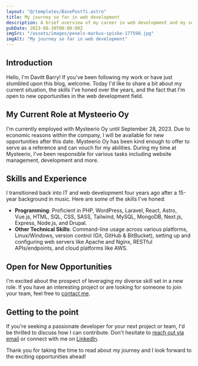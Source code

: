 ```yaml
---
layout: "@/templates/BasePostfi.astro"
title: My journey so far in web development
description: A brief overview of my career in web development and my search for work.
pubDate: 2023-08-30T00:00:00Z
imgSrc: "/assets/images/pexels-markus-spiske-177598.jpg"
imgAlt: "My journey so far in web development"
---
```


## Introduction

Hello, I'm Davitt Barry! If you've been following my work or have just stumbled upon this blog, welcome. Today I'd like to share a bit about my current situation, the skills I've honed over the years, and the fact that I'm open to new opportunities in the web development field.

## My Current Role at Mysteerio Oy

I'm currently employed with Mysteerio Oy until September 28, 2023. Due to economic reasons within the company, I will be available for new opportunities after this date. Mysteerio Oy has been kind enough to offer to serve as a reference and can vouch for my abilities. During my time at Mysteerio, I've been responsible for various tasks including website management, development and more.

## Skills and Experience

I transitioned back into IT and web development four years ago after a 15-year background in music. Here are some of the skills I've honed:

- **Programming**: Proficient in PHP, WordPress, Laravel, React, Astro, Vue.js, HTML, SQL, CSS, SASS, Tailwind, MySQL, MongoDB, Next.js, Express, Node.js, and Drupal.
- **Other Technical Skills**: Command-line usage across various platforms, Linux/Windows, version control (Git, GitHub & BitBucket), setting up and configuring web servers like Apache and Nginx, RESTful APIs/endpoints, and cloud platforms like AWS.

## Open for New Opportunities

I'm excited about the prospect of leveraging my diverse skill set in a new role. If you have an interesting project or are looking for someone to join your team, feel free to [contact me](mailto:davittbarry333@gmail.com).

## Getting to the point

If you're seeking a passionate developer for your next project or team, I'd be thrilled to discuss how I can contribute. Don't hesitate to [reach out via email](mailto:davittbarry333@gmail.com) or connect with me on [LinkedIn](https://www.linkedin.com/in/davittbarry/).

Thank you for taking the time to read about my journey and I look forward to the exciting opportunities ahead!
